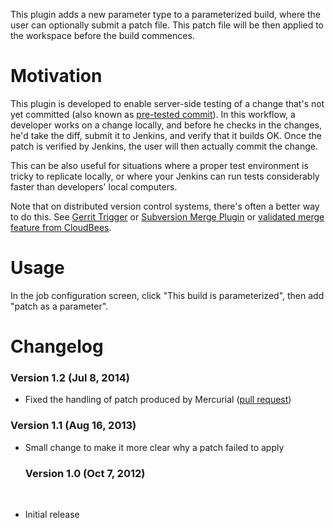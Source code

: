 This plugin adds a new parameter type to a parameterized build, where
the user can optionally submit a patch file. This patch file will be
then applied to the workspace before the build commences.

# Motivation

This plugin is developed to enable server-side testing of a change
that's not yet committed (also known as [pre-tested
commit](http://www.jetbrains.com/teamcity/features/delayed_commit.html)).
In this workflow, a developer works on a change locally, and before he
checks in the changes, he'd take the diff, submit it to Jenkins, and
verify that it builds OK. Once the patch is verified by Jenkins, the
user will then actually commit the change.

This can be also useful for situations where a proper test environment
is tricky to replicate locally, or where your Jenkins can run tests
considerably faster than developers' local computers.

Note that on distributed version control systems, there's often a better
way to do this. See [Gerrit
Trigger](https://wiki.jenkins.io/display/JENKINS/Gerrit+Trigger) or
[Subversion Merge
Plugin](https://wiki.jenkins.io/display/JENKINS/Subversion+Merge+Plugin)
or [validated merge feature from
CloudBees](http://jenkins-enterprise.cloudbees.com/docs/user-guide-bundle/validated-merge.html).

# Usage

In the job configuration screen, click "This build is parameterized",
then add "patch as a parameter".

# Changelog

### Version 1.2 (Jul 8, 2014)

-   Fixed the handling of patch produced by Mercurial ([pull
    request](https://github.com/cloudbees/diff4j/pull/2))

### Version 1.1 (Aug 16, 2013)

-   Small change to make it more clear why a patch failed to apply

    ### Version 1.0 (Oct 7, 2012)

&nbsp;

-   Initial release

